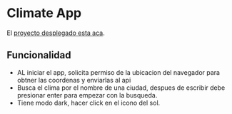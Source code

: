 # Climate App
El [proyecto desplegado esta aca](https://climate-app-diego-tuesta.netlify.app/).
## Funcionalidad
* AL iniciar el app, solicita permiso de la ubicacion del navegador para obtner las coordenas y enviarlas al api
* Busca el clima por el nombre de una ciudad, despues de escribir debe presionar enter para empezar con la busqueda.
* Tiene modo dark, hacer click en el icono del sol.
